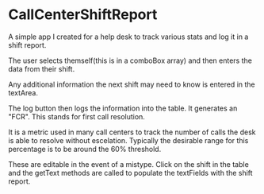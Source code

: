 # CallCenterShiftReport
A simple app I created for a help desk to track various stats and log it in a shift report. 

The user selects themself(this is in a comboBox array) and then enters the data from their shift. 

Any additional information the next shift may need to know is entered in the textArea.

The log button then logs the information into the table. It generates an "FCR". This stands for first call resolution.

It is a metric used in many call centers to track the number of calls the desk is able to resolve without escelation. 
Typically the desirable range for this percentage is to be around the 60% threshold. 

These are editable in the event of a mistype. Click on the shift in the table and the getText methods are called to populate the 
textFields with the shift report. 
